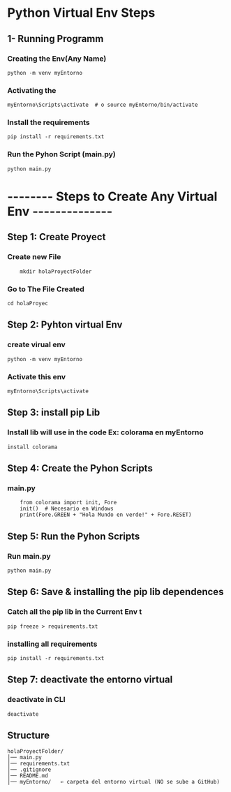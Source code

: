 #  Python Virtual Env Steps

## 1- Running Programm

### Creating the Env(Any Name)
```
python -m venv myEntorno
```

###  Activating the <EnvNamePicked>
```
myEntorno\Scripts\activate  # o source myEntorno/bin/activate
```

### Install the requirements
```
pip install -r requirements.txt
```

### Run the Pyhon Script (main.py)
```
python main.py
```



# -------- Steps  to Create Any Virtual Env --------------

## Step 1: Create Proyect 

### Create new File
```
	mkdir holaProyectFolder
```

###  Go to The File Created
```
cd holaProyec
```

## Step 2:  Pyhton virtual Env

### create virual env
```
python -m venv myEntorno
```

###  Activate this env
```
myEntorno\Scripts\activate
```

## Step 3:  install pip Lib 

### Install lib will use in the code Ex: colorama en myEntorno
```
install colorama 
```

## Step 4:  Create the Pyhon Scripts

### main.py
```	
	from colorama import init, Fore
	init()  # Necesario en Windows
	print(Fore.GREEN + "Hola Mundo en verde!" + Fore.RESET)
```

## Step 5:  Run the Pyhon Scripts

### Run main.py
```	
python main.py

```

## Step 6:  Save & installing the pip lib dependences

### Catch all the pip lib in the Current Env t
```	
pip freeze > requirements.txt

```

### installing all requirements
```	
pip install -r requirements.txt

```

## Step 7:  deactivate the  entorno virtual

### deactivate in CLI
```	
deactivate

```


## Structure
```
holaProyectFolder/
│── main.py
│── requirements.txt
│── .gitignore
│── README.md
│── myEntorno/   ← carpeta del entorno virtual (NO se sube a GitHub)

```	